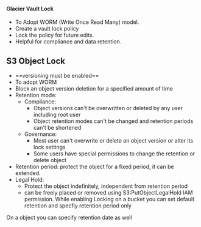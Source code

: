 
#### Glacier Vault Lock
- To Adopt WORM (Write Once Read Many) model.
- Create a vault lock policy 
- Lock the policy for future edits.
- Helpful for compliance and data retention.

## S3 Object Lock
- ==versioning must be enabled==
- To adopt WORM
- Block an object version deletion for a specified amount of time 
- Retention mode:
	- Compliance: 
		- Object versions can't be overwritten or deleted by any user including root user
		- Object retention modes can't be changed and retention periods can't be shortened
	- Governance: 
		- Most user can't overwrite or delete an object version or alter its lock settings 
		- Some users have special permissions to change the retention or delete object
- Retention period: protect the object for a fixed period, it can be extended. 
- Legal Hold: 
	- Protect the object indefinitely, independent from retention period
	- can be freely placed or removed using S3:PutObjectLegalHold IAM permission.
While enabling Locking on a bucket you can set default retention and specfiy retention period only 

On a object you can specify retention date as well